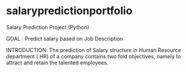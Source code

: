 # salarypredictionportfolio
Salary Prediction Project (Python)

GOAL : Predict salary based on Job Description

INTRODUCTION: The prediction of Salary structure in Human Resource department ( HR) of a company contains two fold objectives, namely to attract and retain the talented employees.
